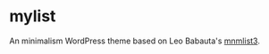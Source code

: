 mylist
======

An minimalism WordPress theme based on Leo Babauta's <a
href="http://mnmlist.com">mnmlist3</a>.
